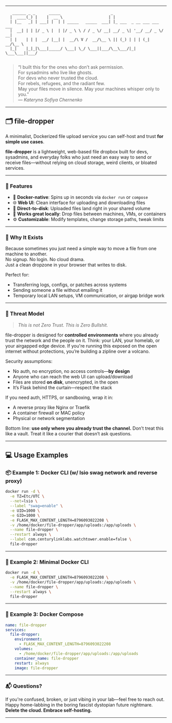 
---

```text
   ______ _ _      _____                      _                           
  |  ____(_) |    |  __ \                    | |                          
  | |__   _| | ___| |  | | _____   _____  ___| |_ ___  _ __ ___ ___  ___ 
  |  __| | | |/ _ \ |  | |/ _ \ \ / / _ \/ __| __/ _ \| '__/ __/ _ \/ __|
  | |    | | |  __/ |__| |  __/\ V /  __/\__ \ || (_) | | | (_|  __/\__ \
  |_|    |_|_|\___|_____/ \___| \_/ \___||___/\__\___/|_|  \___\___||___/
                                                                         
```  

> “I built this for the ones who don’t ask permission.  
> For sysadmins who live like ghosts.  
> For devs who never trusted the cloud.  
> For rebels, refugees, and the radiant few.  
> May your files move in silence. May your machines whisper only to you.”  
> — *Kateryna Sofiya Chernenko*

---

## 🗂️ file-dropper

A minimalist, Dockerized file upload service you can self-host and trust **for simple use cases**.

**file-dropper** is a lightweight, web-based file dropbox built for devs, sysadmins, and everyday folks who just need an easy way to send or receive files—without relying on cloud storage, weird clients, or bloated services.

---

### 🚀 Features

- 🐳 **Docker-native**: Spins up in seconds via `docker run` or `compose`
- 🌐 **Web UI**: Clean interface for uploading and downloading files
- 📁 **Direct-to-disk**: Uploaded files land right in your shared volume
- 🤝 **Works great locally**: Drop files between machines, VMs, or containers
- ⚙️ **Customizable**: Modify templates, change storage paths, tweak limits

---

### 🧠 Why It Exists

Because sometimes you just need a simple way to move a file from one machine to another.  
No signup. No login. No cloud drama.  
Just a clean dropzone in your browser that writes to disk.

Perfect for:

- Transferring logs, configs, or patches across systems
- Sending someone a file without emailing it
- Temporary local LAN setups, VM communication, or airgap bridge work

---

### 🔐 Threat Model

> _This is not Zero Trust. This is Zero Bullshit._

file-dropper is designed for **controlled environments** where you already trust the network and the people on it. Think: your LAN, your homelab, or your airgapped edge device. If you're running this exposed on the open internet without protections, you’re building a zipline over a volcano.

Security assumptions:

- No auth, no encryption, no access controls—**by design**
- Anyone who can reach the web UI can upload/download
- Files are stored **on disk**, unencrypted, in the open
- It’s Flask behind the curtain—respect the stack

If you need auth, HTTPS, or sandboxing, wrap it in:
- A reverse proxy like Nginx or Traefik
- A container firewall or MAC policy
- Physical or network segmentation

Bottom line: **use only where you already trust the channel.** Don’t treat this like a vault. Treat it like a courier that doesn’t ask questions.

---

## 💻 Usage Examples

### 📦 Example 1: Docker CLI (w/ lsio swag network and reverse proxy)

```bash
docker run -d \
  -e TZ=Etc/UTC \
  --net=lsio \
  --label "swag=enable" \
  -e UID=1000 \
  -e GID=1000 \
  -e FLASK_MAX_CONTENT_LENGTH=8796093022208 \
  -v /home/docker/file-dropper/app/uploads:/app/uploads \
  --name file-dropper \
  --restart always \
  --label com.centurylinklabs.watchtower.enable=false \
  file-dropper
```

---

### 🔧 Example 2: Minimal Docker CLI

```bash
docker run -d \
  -e FLASK_MAX_CONTENT_LENGTH=8796093022208 \
  -v /home/docker/file-dropper/app/uploads:/app/uploads \
  --name file-dropper \
  --restart always \
  file-dropper
```

---

### 🧱 Example 3: Docker Compose

```yaml
name: file-dropper
services:
  file-dropper:
    environment:
      - FLASK_MAX_CONTENT_LENGTH=8796093022208
    volumes:
      - /home/docker/file-dropper/app/uploads:/app/uploads
    container_name: file-dropper
    restart: always
    image: file-dropper
```

---

### 📬 Questions?

If you're confused, broken, or just vibing in your lab—feel free to reach out.  
Happy home-labbing in the boring fascist dystopian future nightmare.  
**Delete the cloud. Embrace self-hosting.**

---
